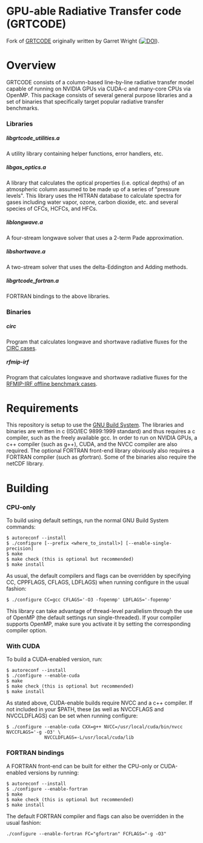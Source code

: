 # GPU-able Radiative Transfer code (GRTCODE)
Fork of [GRTCODE](https://gitlab.com/geebdubya/GRTCODE)
originally written by Garret Wright ([![DOI](https://zenodo.org/badge/DOI/10.5281/zenodo.3451457.svg)](https://doi.org/10.5281/zenodo.3451457)).


# Overview
GRTCODE consists of a column-based line-by-line radiative transfer
model capable of running on NVIDIA GPUs via CUDA-c and many-core CPUs
via OpenMP.  This package consists of several general purpose libraries
and a set of binaries that specifically target popular radiative transfer
benchmarks.


### Libraries

##### libgrtcode_utilities.a
A utility library containing helper functions, error handlers, etc.

##### libgas_optics.a
A library that calculates the optical properties (i.e. optical depths) of an
atmospheric column assumed to be made up of a series of "pressure levels".
This library uses the HITRAN database to calculate spectra for gases including
water vapor, ozone, carbon dioxide, etc. and several species of CFCs, HCFCs, and HFCs.

##### liblongwave.a
A four-stream longwave solver that uses a 2-term Pade approximation.

##### libshortwave.a
A two-stream solver that uses the delta-Eddington and Adding methods.

##### libgrtcode_fortran.a
FORTRAN bindings to the above libraries.

### Binaries

##### circ
Program that calculates longwave and shortwave radiative fluxes for the
[CIRC cases](https://circ.gsfc.nasa.gov/index.html).

##### rfmip-irf
Program that calculates longwave and shortwave radiative fluxes for the
[RFMIP-IRF offline benchmark cases](https://doi.org/10.5194/gmd-9-3447-2016).

# Requirements
This repository is setup to use the [GNU Build System](https://www.gnu.org/software/automake/manual/html_node/GNU-Build-System.html).
The libraries and binaries are written in c (ISO/IEC 9899:1999 standard) and thus
requires a c compiler, such as the freely available gcc.  In order to run on NVIDIA GPUs,
a c++ compiler (such as g++), CUDA, and the NVCC compiler are also required.
The optional FORTRAN front-end library obviously also requires a FORTRAN
compiler (such as gfortran).  Some of the binaries also require the netCDF library.

# Building

### CPU-only
To build using default settings, run the normal GNU Build System commands:

```
$ autoreconf --install
$ ./configure [--prefix <where_to_install>] [--enable-single-precision]
$ make
$ make check (this is optional but recommended)
$ make install
```

As usual, the default compilers and flags can be
overridden by specifying CC, CPPFLAGS, CFLAGS, LDFLAGS) when running
configure in the usual fashion:

```
$ ./configure CC=gcc CFLAGS='-O3 -fopenmp' LDFLAGS='-fopenmp'
```

This library can take advantage of thread-level parallelism through the
use of OpenMP (the default settings run single-threaded).  If your compiler
supports OpenMP, make sure you activate it by setting the corresponding
compiler option.

### With CUDA
To build a CUDA-enabled version, run:

```
$ autoreconf --install
$ ./configure --enable-cuda
$ make
$ make check (this is optional but recommended)
$ make install
```

As stated above, CUDA-enable builds require NVCC and a c++ compiler.  If not
included in your $PATH, these (as well as NVCCFLAGS and NVCCLDFLAGS) can be
set when running configure:

```
$ ./configure --enable-cuda CXX=g++ NVCC=/usr/local/cuda/bin/nvcc NVCCFLAGS='-g -O3' \
              NVCCLDFLAGS=-L/usr/local/cuda/lib
```

### FORTRAN bindings
A FORTRAN front-end can be built for either the CPU-only or CUDA-enabled versions
by running:

```
$ autoreconf --install
$ ./configure --enable-fortran
$ make
$ make check (this is optional but recommended)
$ make install
```

The default FORTRAN compiler and flags can also be overridden in the usual fashion:

```
./configure --enable-fortran FC="gfortran" FCFLAGS="-g -O3"
```
